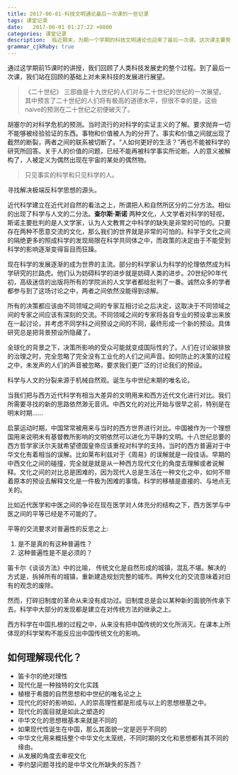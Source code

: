 ```yaml
---
title: 2017-06-01-科技文明通论最后一次课的一些记录
tags: 课堂记录
date:   2017-06-01 01:27:22 +0800
categories: 课堂记录
description:  临近期末，为期一个学期的科技文明通论也迎来了最后一次课。这次课主要聚焦于对未来的展望。
grammar_cjkRuby: true
---
```



通过这学期前15课时的讲授，我们回顾了人类科技发展史的整个过程。到了最后一次课，我们站在回顾的基础上对未来科技的发展进行展望。

> 《二十世纪》 三部曲是十九世纪的人们对与二十世纪的世纪的一次展望。其中预言了二十世纪的人们将有极高的道德水平，但很不幸的是，这些naive的预测在二十世纪之初便破灭了。

胡塞尔的对科学危机的预测。当时流行的对科学的实证主义的了解。要求抛弃一切不能够被经验验证的东西。事物和价值被人为的分开了。事实和价值之间就出现了截然的断裂，两者之间的联系被切断了。“人如何更好的生活？”再也不能被科学的研究所回答。关于人的价值的问题，已经不能再被科学事实所论断。人的意义被解构了，人被定义为偶然出现在宇宙的某处的偶然物。

> 只见事实的科学和只见科学的人。


寻找解决极端反科学思想的源头。

近代科学建立在近代对自然的看法之上，所谓把人和自然所区分的二分方法。相似的出现了科学与人文的二分法。**查尔斯·斯诺** 两种文化，人文学者对科学的轻视，斯诺主要批判的是人文学家，认为人文教育之中科学的缺失是非常的可怕的。只要存在两种不愿意交流的文化，那么我们的世界就是非常的可怕的。科学于文化之间的隔绝更多的照成科学的发现局限在科学共同体之中，而政策的决定由于不能受到科学的影响逐渐变得盲目而狂躁。

现在科学的发展逐渐的成为世界的主流。部分的科学家认为科学的伦理依然成为科学研究的拦路虎。他们认为妨碍科学的进步就是妨碍人类的进步。20世纪90年代初，高级迷信的出版将所有的学院派的人文学者都给批判了一番。诚然众多的学者都参与到了这场讨论之中，两者之间依然没能得到谅解。

所有的决策都应该由不同领域之间的专家互相讨论之后决定，这取决于不同领域之间的专家之间应该有深刻的交流。不同领域之间的专家将各自专业的预设拿出来放在一起讨论，并考虑不同学科之间预设之间的不同，最终形成一个新的预设。具体研究总是把背景预设所隐藏了。

全球化的背景之下，决策所影响的受众可能就变成国际性的了。人们在讨论碳排放的治理之时，完全忽略了完全没有工业化的人们之间声音。如何防止的决策的过程之中，未发声的人们的声音被忽略，要求我们更广泛的讨论我们的预设。

科学与人文的分裂来源于机械自然观。诞生与中世纪末期的唯名论。

当我们把与西方近代科学有相当大差异的文明用来和西方近代文化进行对比。我们所需要寻找的新的思路依然渺无音讯。中西文化的对比开始与很早之前，特别是在明末时期......

启蒙运动时期，中国常常被用来与当时的西方世界进行对比。中国被作为一个理想国用来说明未有基督教所影响的文明依然可以进化为平静的文明。十八世纪总要的西方哲学家沃尔夫就希望德国皇帝应该重视对科学的支持。当时的西方普遍对于中华文化有着相当的误解。比如莱布利兹对于《周易》的误解就是一段佳话。早期的中西文化之间的碰撞，完全就是就是从一种西方现代文化的角度去理解或者说解释。文化之间的对比总是困难的，因为现代人总是生活在一种文化之中，如何不带着原本的预设去解释文化是一件极为困难的事情。科学的移植是直接的、与地点无关的。

比如近代医学和中医之间的争论在现在医学对人体充分的结构之下，西方医学与中医之间的平等已经是不可能的了。

平等的交流要求对普遍性的反思之上:

1. 是不是真的有这种普遍性？
2. 这种普遍性是不是必须的？

笛卡尔《谈谈方法》中的比喻， 传统文化是自然形成的城镇，混乱不堪。解决的方式是，拆掉所有的城镇，重新建造规划完整的城市。两种文化的交流意味着对旧有的观念的废除。

然而，打碎旧制度的革命从来没有成功过。旧制度总是会以某种新的面貌所传承下去。科学中大部分的发现都是建立在对传统方法的继承之上。

西方科学在中国扎根的过程之中，从来没有把中国传统的文化所消灭。在课本上所体现的科学架构不能反应出中国传统文化的影响。


## 如何理解现代化？

- 笛卡尔的绝对理性
- 现代化是一种独特的文化实践
- 植根于希腊的自然思想和中世纪的唯名论之上
- 现代化的好的影响如，人的崇高理性都是形成与以上的思想根基之中。
- 现代化的面目就是如此之塑造的
- 中华文化的思想根基本来就是不同的
- 如果现代性诞生在中国，那么其面貌一定是迥乎不同的
- 中华文化用来概括整个中华文化太笼统，不同时期的文化和思想都有其不同的缘由。
- 从发展的角度去审视文化
- 李约瑟问题寻找的是中华文化所缺失的东西？
